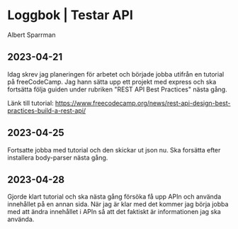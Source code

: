 # Loggbok | Testar API
Albert Sparrman

## 2023-04-21

Idag skrev jag planeringen för arbetet och började jobba utifrån en tutorial på freeCodeCamp. Jag hann sätta upp ett projekt med express och ska fortsätta följa guiden under rubriken "REST API Best Practices" nästa gång. 

Länk till tutorial: https://www.freecodecamp.org/news/rest-api-design-best-practices-build-a-rest-api/

## 2023-04-25

Fortsatte jobba med tutorial och den skickar ut json nu. Ska forsätta efter installera body-parser nästa gång.   

## 2023-04-28

Gjorde klart tutorial och ska nästa gång försöka få upp APIn och använda innehållet på en annan sida. När jag är klar med det kommer jag börja jobba med att ändra innehållet i APIn så att det faktiskt är informationen jag ska använda.

